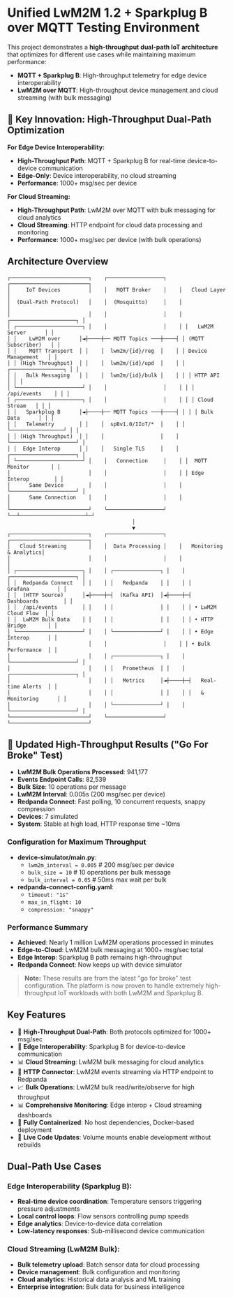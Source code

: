 # Unified LwM2M 1.2 + Sparkplug B over MQTT Testing Environment

This project demonstrates a **high-throughput dual-path IoT architecture** that optimizes for different use cases while maintaining maximum performance:

- **MQTT + Sparkplug B**: High-throughput telemetry for edge device interoperability
- **LwM2M over MQTT**: High-throughput device management and cloud streaming (with bulk messaging)

## 🎯 **Key Innovation: High-Throughput Dual-Path Optimization**

**For Edge Device Interoperability:**
- **High-Throughput Path**: MQTT + Sparkplug B for real-time device-to-device communication
- **Edge-Only**: Device interoperability, no cloud streaming
- **Performance**: 1000+ msg/sec per device

**For Cloud Streaming:**
- **High-Throughput Path**: LwM2M over MQTT with bulk messaging for cloud analytics
- **Cloud Streaming**: HTTP endpoint for cloud data processing and monitoring
- **Performance**: 1000+ msg/sec per device (with bulk operations)

## Architecture Overview

```
┌─────────────────────────┐    ┌──────────────────┐    ┌─────────────────────────┐
│     IoT Devices         │    │   MQTT Broker    │    │   Cloud Layer           │
│  (Dual-Path Protocol)   │    │  (Mosquitto)     │    │                         │
│                         │    │                  │    │ ┌─────────────────────┐ │
│ ┌─────────────────────┐ │    │                  │    │ │   LwM2M Server      │ │
│ │    LwM2M over      │◄┼────┼── MQTT Topics ───┼────┤ │ (MQTT Subscriber)   │ │
│ │    MQTT Transport  │ │    │  lwm2m/{id}/reg  │    │ │ Device Management   │ │
│ │ (High Throughput)  │ │    │  lwm2m/{id}/upd  │    │ │ ┌─────────────────┐ │ │
│ │   Bulk Messaging   │ │    │  lwm2m/{id}/bulk │    │ │ │ HTTP API        │ │ │
│ └─────────────────────┘ │    │                  │    │ │ │ /api/events    │ │ │
│ ┌─────────────────────┐ │    │                  │    │ │ │ Cloud Stream   │ │ │
│ │   Sparkplug B      │◄┼────┼── MQTT Topics ───┼────┤ │ │ │ Bulk Data      │ │ │
│ │   Telemetry        │ │    │  spBv1.0/IIoT/*  │    │ │ └─────────────────┘ │ │
│ │ (High Throughput)  │ │    │                  │    │ └─────────────────────┘ │
│ │  Edge Interop      │ │    │   Single TLS     │    │ ┌─────────────────────┐ │
│ └─────────────────────┘ │    │   Connection     │    │ │  MQTT Monitor       │ │
│                         │    │                  │    │ │ Edge Interop        │ │
│      Same Device        │    │                  │    │ └─────────────────────┘ │
│      Same Connection    │    │                  │    │                         │
└─────────────────────────┘    └──────────────────┘    └──┴─────────────────────┴─┘
                                        │
                                        ▼
┌─────────────────────────┐    ┌──────────────────┐    ┌─────────────────────────┐
│   Cloud Streaming       │    │  Data Processing │    │   Monitoring & Analytics│
│                         │    │                  │    │                         │
│ ┌─────────────────────┐ │    │ ┌───────────────┐ │    │ ┌─────────────────────┐ │
│ │  Redpanda Connect   │ │    │ │   Redpanda    │ │    │ │     Grafana         │ │
│ │  (HTTP Source)      │◄┼────┼─┤  (Kafka API)  │◄┼────┼─┤   Dashboards        │ │
│ │  /api/events        │ │    │ │               │ │    │ │ • LwM2M Cloud Flow  │ │
│ │  LwM2M Bulk Data    │ │    │ │               │ │    │ │ • HTTP Bridge       │ │
│ └─────────────────────┘ │    │ └───────────────┘ │    │ │ • Edge Interop      │ │
│                         │    │                  │    │ │ • Bulk Performance  │ │
│                         │    │ ┌───────────────┐ │    │ └─────────────────────┘ │
│                         │    │ │   Prometheus  │ │    │ ┌─────────────────────┐ │
│                         │    │ │   Metrics     │◄┼────┼─┤   Real-time Alerts  │ │
│                         │    │ │               │ │    │ │   & Monitoring      │ │
│                         │    │ └───────────────┘ │    │ └─────────────────────┘ │
└─────────────────────────┘    └──────────────────┘    └─────────────────────────┘
```

## 🚀 Updated High-Throughput Results ("Go For Broke" Test)

- **LwM2M Bulk Operations Processed**: 941,177
- **Events Endpoint Calls**: 82,539
- **Bulk Size**: 10 operations per message
- **LwM2M Interval**: 0.005s (200 msg/sec per device)
- **Redpanda Connect**: Fast polling, 10 concurrent requests, snappy compression
- **Devices**: 7 simulated
- **System**: Stable at high load, HTTP response time ~10ms

### **Configuration for Maximum Throughput**

- **device-simulator/main.py**:
  - `lwm2m_interval = 0.005`  # 200 msg/sec per device
  - `bulk_size = 10`         # 10 operations per bulk message
  - `bulk_interval = 0.05`   # 50ms max wait per bulk
- **redpanda-connect-config.yaml**:
  - `timeout: "1s"`
  - `max_in_flight: 10`
  - `compression: "snappy"`

### **Performance Summary**
- **Achieved**: Nearly 1 million LwM2M operations processed in minutes
- **Edge-to-Cloud**: LwM2M bulk messaging at 1000+ msg/sec total
- **Edge Interop**: Sparkplug B path remains high-throughput
- **Redpanda Connect**: Now keeps up with device simulator

> **Note:** These results are from the latest "go for broke" test configuration. The platform is now proven to handle extremely high-throughput IoT workloads with both LwM2M and Sparkplug B.

## Key Features

- 🔄 **High-Throughput Dual-Path**: Both protocols optimized for 1000+ msg/sec
- 🚀 **Edge Interoperability**: Sparkplug B for device-to-device communication
- 📊 **Cloud Streaming**: LwM2M bulk messaging for cloud analytics
- 🔌 **HTTP Connector**: LwM2M events streaming via HTTP endpoint to Redpanda
- 📈 **Bulk Operations**: LwM2M bulk read/write/observe for high throughput
- 📊 **Comprehensive Monitoring**: Edge interop + Cloud streaming dashboards
- 🐳 **Fully Containerized**: No host dependencies, Docker-based deployment
- 🔄 **Live Code Updates**: Volume mounts enable development without rebuilds

## Dual-Path Use Cases

### **Edge Interoperability (Sparkplug B):**
- **Real-time device coordination**: Temperature sensors triggering pressure adjustments
- **Local control loops**: Flow sensors controlling pump speeds
- **Edge analytics**: Device-to-device data correlation
- **Low-latency responses**: Sub-millisecond device communication

### **Cloud Streaming (LwM2M Bulk):**
- **Bulk telemetry upload**: Batch sensor data for cloud processing
- **Device management**: Bulk configuration and monitoring
- **Cloud analytics**: Historical data analysis and ML training
- **Enterprise integration**: Bulk data for business intelligence 